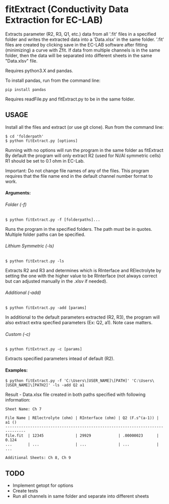 fitExtract (Conductivity Data Extraction for EC-LAB)
================================================
Extracts parameter (R2, R3, Q1, etc.) data from all '.fit' files in
a specified folder and writes the extracted data into a 'Data.xlsx' in the
same folder. '.fit' files are created by clicking save in the EC-LAB software
after fitting (minimizing) a curve with Zfit. If data from multiple channels
is in the same folder, then the data will be separated into different sheets
in the same "Data.xlsv" file.

Requires python3.X and pandas.

To install pandas, run from the command line:

    pip install pandas

Requires readFile.py and fitExtract.py to be in the same folder.


USAGE
-----
Install all the files and extract (or use git clone).
Run from the command line:

    $ cd 'folderpath'
    $ python fitExtract.py [options]

Running with no options will run the program in the same folder as fitExtract
By default the program will only extract R2 (used for Ni/Al symmetric cells)
R1 should be set to 0.1 ohm in EC-Lab.

Important: Do not change file names of any of the files. This program requires
           that the file name end in the default channel number format to work.

#### Arguments:

###### Folder (-f)

    $ python fitExtract.py -f [folderpaths]...

Runs the program in the specified folders. The path must be in quotes.
Multiple folder paths can be specified.

###### Lithium Symmetric (-ls)

    $ python fitExtract.py -ls

Extracts R2 and R3 and determines which is RInterface and RElectrolyte by setting
the one with the higher value to be RInterface (not always correct but can adjusted
manually in the .xlsv if needed).

###### Additional (-add)

    $ python fitExtract.py -add [params]

In additional to the default parameters extracted (R2, R3), the program will
also extract extra specfied parameters (Ex: Q2, a1). Note case matters.

###### Custom (-c)

    $ python fitExtract.py -c [params]

Extracts specified parameters intead of default (R2).


#### Examples:

    $ python fitExtract.py -f 'C:\Users\[USER_NAME]\[PATH]' 'C:\Users\[USER_NAME]\[PATH2]' -ls -add Q2 a1
    
Result - Data.xlsx file created in both paths specified with following information:

    Sheet Name: Ch 7

    File Name | RElectrolyte (ohm) | RInterface (ohm) | Q2 (F.s^(a-1)) | a1 ()
    -------------------------------------------------------------------------------
    file.fit  | 12345              | 29929            | .00000023      | 0.124
    ...       | ...                | ...              | ...            | ...

    Additional Sheets: Ch 8, Ch 9


TODO
-----
- Implement getopt for options
- Create tests
- Run all channels in same folder and separate into different sheets
